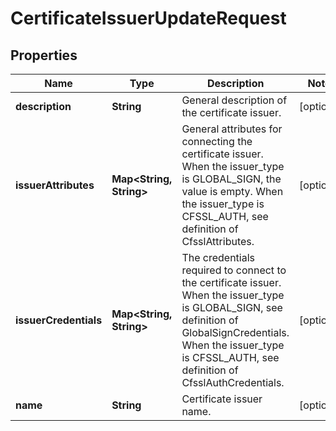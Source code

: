
# CertificateIssuerUpdateRequest

## Properties
Name | Type | Description | Notes
------------ | ------------- | ------------- | -------------
**description** | **String** | General description of the certificate issuer. |  [optional]
**issuerAttributes** | **Map&lt;String, String&gt;** | General attributes for connecting the certificate issuer. When the issuer_type is GLOBAL_SIGN, the value is empty. When the issuer_type is CFSSL_AUTH, see definition of CfsslAttributes. |  [optional]
**issuerCredentials** | **Map&lt;String, String&gt;** | The credentials required to connect to the certificate issuer. When the issuer_type is GLOBAL_SIGN, see definition of GlobalSignCredentials. When the issuer_type is CFSSL_AUTH, see definition of CfsslAuthCredentials. |  [optional]
**name** | **String** | Certificate issuer name. |  [optional]



